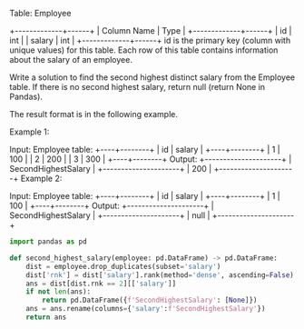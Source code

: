 Table: Employee

+-------------+------+
| Column Name | Type |
+-------------+------+
| id          | int  |
| salary      | int  |
+-------------+------+
id is the primary key (column with unique values) for this table.
Each row of this table contains information about the salary of an employee.
 

Write a solution to find the second highest distinct salary from the Employee table. If there is no second highest salary, return null (return None in Pandas).

The result format is in the following example.

 

Example 1:

Input: 
Employee table:
+----+--------+
| id | salary |
+----+--------+
| 1  | 100    |
| 2  | 200    |
| 3  | 300    |
+----+--------+
Output: 
+---------------------+
| SecondHighestSalary |
+---------------------+
| 200                 |
+---------------------+
Example 2:

Input: 
Employee table:
+----+--------+
| id | salary |
+----+--------+
| 1  | 100    |
+----+--------+
Output: 
+---------------------+
| SecondHighestSalary |
+---------------------+
| null                |
+---------------------+


```py
import pandas as pd

def second_highest_salary(employee: pd.DataFrame) -> pd.DataFrame:
    dist = employee.drop_duplicates(subset='salary')
    dist['rnk'] = dist['salary'].rank(method='dense', ascending=False)
    ans = dist[dist.rnk == 2][['salary']]
    if not len(ans):
        return pd.DataFrame({f'SecondHighestSalary': [None]})
    ans = ans.rename(columns={'salary':f'SecondHighestSalary'})
    return ans
```